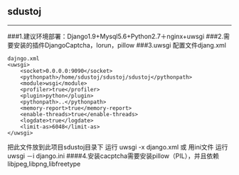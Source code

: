 ## sdustoj
---------
###1.建议环境部署：Django1.9+Mysql5.6+Python2.7＋nginx+uwsgi
###2.需要安装的插件DjangoCaptcha，lorun，pillow
###3.uwsgi 配置文件djang.xml
```
dajngo.xml
<uwsgi>
    <socket>0.0.0.0:9090</socket>
    <pythonpath>/home/sdustoj/sdustoj/sdustoj</pythonpath>
    <module>wsgi</module>
    <profiler>true</profiler>
    <plugin>python</plugin>
    <pythonpath>..</pythonpath>
    <memory-report>true</memory-report>
    <enable-threads>true</enable-threads>
    <logdate>true</logdate>
    <limit-as>6048</limit-as>
</uwsgi>
```
把此文件放到此项目sdustoj目录下 运行 uwsgi -x django.xml 或 用ini文件 运行 uwsgi －i django.ini
####4.安装cacptcha需要安装pillow（PIL），并且依赖 libjpeg,libpng,libfreetype
